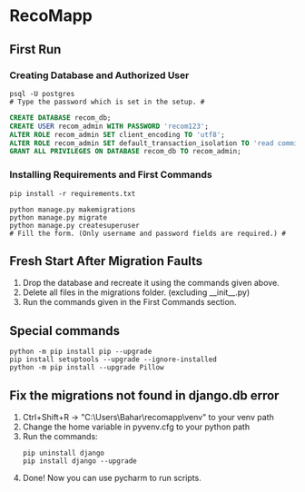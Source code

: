# RecoMapp

## First Run

### Creating Database and Authorized User
```shell script
psql -U postgres
# Type the password which is set in the setup. #
```

```sql
CREATE DATABASE recom_db;
CREATE USER recom_admin WITH PASSWORD 'recom123';
ALTER ROLE recom_admin SET client_encoding TO 'utf8';
ALTER ROLE recom_admin SET default_transaction_isolation TO 'read committed';
GRANT ALL PRIVILEGES ON DATABASE recom_db TO recom_admin;
```

### Installing Requirements and First Commands
```shell script
pip install -r requirements.txt
```

```shell script
python manage.py makemigrations
python manage.py migrate
python manage.py createsuperuser
# Fill the form. (Only username and password fields are required.) #
```

## Fresh Start After Migration Faults
1. Drop the database and recreate it using the commands given above.
2. Delete all files in the migrations folder. (excluding \_\_init\_\_.py)
3. Run the commands given in the First Commands section.

## Special commands
```shell script
python -m pip install pip --upgrade
pip install setuptools --upgrade --ignore-installed
python -m pip install --upgrade Pillow
```

## Fix the migrations not found in django.db error
1. Ctrl+Shift+R -> "C:\Users\Bahar\recomapp\venv" to your venv path
2. Change the home variable in pyvenv.cfg to your python path
3. Run the commands:
    ```shell script
    pip uninstall django
    pip install django --upgrade
    ```
4. Done! Now you can use pycharm to run scripts.